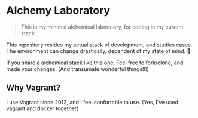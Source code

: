 # Alchemy Laboratory
> This is my minimal alchemical laboratory, for coding in my current stack.

This repository resides my actual stack of development, and studies cases. The environment can change drastically, dependent of my state of mind. :grimacing:

If you share a alchemical stack like this one. Feel free to fork/clone, and made your changes. (And transumate wonderful things!!!)

## Why Vagrant?

I use Vagrant since 2012, and I feel confortable to use. (Yes, I've used vagrant and docker together)
